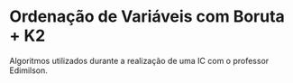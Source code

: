 # Ordenação de Variáveis com Boruta + K2
Algoritmos utilizados durante a realização de uma IC com o professor Edimilson.
